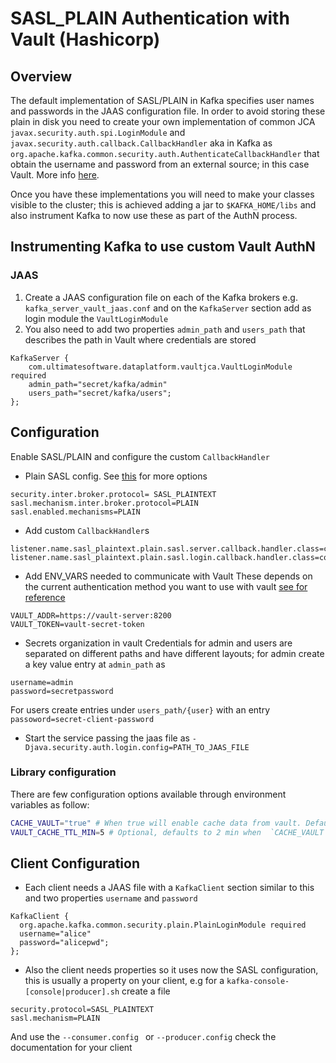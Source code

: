 # SASL_PLAIN Authentication with Vault (Hashicorp)

## Overview
The default implementation of SASL/PLAIN in Kafka specifies user names and passwords in the JAAS configuration file. 
In order to avoid storing these plain in disk you need to create your own implementation of common JCA `javax.security.auth.spi.LoginModule` and `javax.security.auth.callback.CallbackHandler` aka in Kafka as `org.apache.kafka.common.security.auth.AuthenticateCallbackHandler` that obtain
the username and password from an external source; in this case Vault. More info [here](https://docs.confluent.io/current/kafka/authentication_sasl/authentication_sasl_plain.html#sasl-plain-overview).

Once you have these implementations you will need to make your classes visible to the cluster; this is achieved adding a jar to `$KAFKA_HOME/libs` and
also instrument Kafka to now use these as part of the AuthN process.

## Instrumenting Kafka to use custom Vault AuthN

### JAAS
1. Create a JAAS configuration file on each of the Kafka brokers e.g. `kafka_server_vault_jaas.conf` and on the `KafkaServer` section add as
login module the `VaultLoginModule`
2. You also need to add two properties `admin_path` and `users_path` that describes the path in Vault where credentials are stored

```
KafkaServer {
    com.ultimatesoftware.dataplatform.vaultjca.VaultLoginModule required
    admin_path="secret/kafka/admin"
    users_path="secret/kafka/users";
};
```

## Configuration
Enable SASL/PLAIN and configure the custom `CallbackHandler`
- Plain SASL config. See [this](https://docs.confluent.io/current/kafka/authentication_sasl/authentication_sasl_plain.html#configuration) for more options
```
security.inter.broker.protocol= SASL_PLAINTEXT
sasl.mechanism.inter.broker.protocol=PLAIN
sasl.enabled.mechanisms=PLAIN
```
- Add custom `CallbackHandler`s
```
listener.name.sasl_plaintext.plain.sasl.server.callback.handler.class=com.ultimatesoftware.dataplatform.vaultjca.VaultAuthenticationLoginCallbackHandler
listener.name.sasl_plaintext.plain.sasl.login.callback.handler.class=com.ultimatesoftware.dataplatform.vaultjca.VaultAuthenticationLoginCallbackHandler
```
- Add ENV_VARS needed to communicate with Vault
These depends on the current authentication method you want to use with vault [see for reference](https://bettercloud.github.io/vault-java-driver/)
```
VAULT_ADDR=https://vault-server:8200
VAULT_TOKEN=vault-secret-token
``` 
- Secrets organization in vault
Credentials for admin and users are separated on different paths and have different layouts; for
admin create a key value entry at `admin_path` as
```
username=admin
password=secretpassword
```

For users create entries under `users_path/{user}` with an entry `passoword=secret-client-password`

- Start the service passing the jaas file as `-Djava.security.auth.login.config=PATH_TO_JAAS_FILE`

### Library configuration
There are few configuration options available through environment variables as follow:

```bash
CACHE_VAULT="true" # When true will enable cache data from vault. Defaults to false.
VAULT_CACHE_TTL_MIN=5 # Optional, defaults to 2 min when  `CACHE_VAULT` is enabled.
```

## Client Configuration
- Each client needs a JAAS file with a `KafkaClient` section similar to this and two properties `username` and `password`
```
KafkaClient {
  org.apache.kafka.common.security.plain.PlainLoginModule required
  username="alice"
  password="alicepwd";
};
``` 
- Also the client needs properties so it uses now the SASL configuration, this is usually a property on your client, e.g  for a `kafka-console-[console|producer].sh` create a file
```
security.protocol=SASL_PLAINTEXT
sasl.mechanism=PLAIN
```
And use the `--consumer.config ` or `--producer.config` check the documentation for your client



